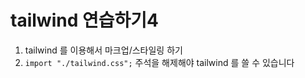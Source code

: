 # tailwind 연습하기4

1. tailwind 를 이용해서 마크업/스타일링 하기
2. `import "./tailwind.css";` 주석을 해제해야 tailwind 를 쓸 수 있습니다

